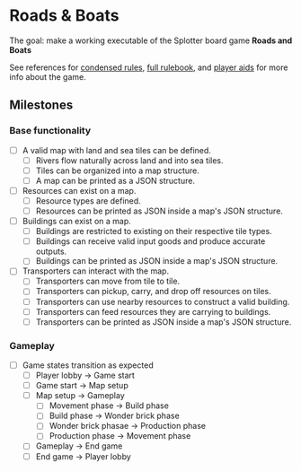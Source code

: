 # Roads & Boats
The goal: make a working executable of the Splotter board game **Roads and Boats**

See references for [condensed rules](https://github.com/jtreim/roads-boats/blob/main/Roads_-_Rules_Condensed.pdf), [full rulebook](https://github.com/jtreim/roads-boats/blob/main/RB3Erules.pdf), and [player aids](https://github.com/jtreim/roads-boats/blob/main/RB_PlayerAid_Color_ENG_V4_0.pdf) for more info about the game.

## Milestones
### Base functionality
- [ ] A valid map with land and sea tiles can be defined.
  - [ ] Rivers flow naturally across land and into sea tiles.
  - [ ] Tiles can be organized into a map structure.
  - [ ] A map can be printed as a JSON structure.
- [ ] Resources can exist on a map.
  - [ ] Resource types are defined.
  - [ ] Resources can be printed as JSON inside a map's JSON structure.
- [ ] Buildings can exist on a map.
  - [ ] Buildings are restricted to existing on their respective tile types.
  - [ ] Buildings can receive valid input goods and produce accurate outputs.
  - [ ] Buildings can be printed as JSON inside a map's JSON structure.
- [ ] Transporters can interact with the map.
  - [ ] Transporters can move from tile to tile.
  - [ ] Transporters can pickup, carry, and drop off resources on tiles.
  - [ ] Transporters can use nearby resources to construct a valid building.
  - [ ] Transporters can feed resources they are carrying to buildings.
  - [ ] Transporters can be printed as JSON inside a map's JSON structure.

### Gameplay
- [ ] Game states transition as expected
  - [ ] Player lobby -> Game start
  - [ ] Game start -> Map setup
  - [ ] Map setup -> Gameplay
    - [ ] Movement phase -> Build phase
    - [ ] Build phase -> Wonder brick phase
    - [ ] Wonder brick phasae -> Production phase
    - [ ] Production phase -> Movement phase
  - [ ] Gameplay -> End game
  - [ ] End game -> Player lobby
